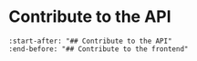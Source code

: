 # Contribute to the API

```{include} ../../../CONTRIBUTING.md
:start-after: "## Contribute to the API"
:end-before: "## Contribute to the frontend"
```
